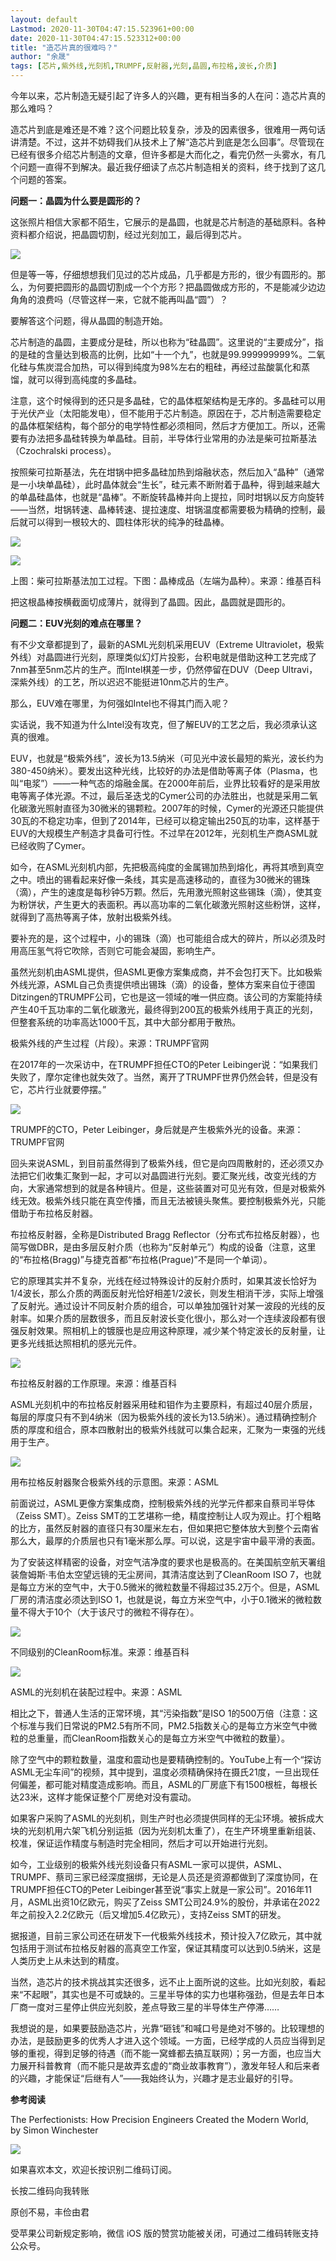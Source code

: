 ```yaml
---
layout: default
Lastmod: 2020-11-30T04:47:15.523961+00:00
date: 2020-11-30T04:47:15.523312+00:00
title: "造芯片真的很难吗？"
author: "余晟"
tags: [芯片,紫外线,光刻机,TRUMPF,反射器,光刻,晶圆,布拉格,波长,介质]
---
```


今年以来，芯片制造无疑引起了许多人的兴趣，更有相当多的人在问：造芯片真的那么难吗？

造芯片到底是难还是不难？这个问题比较复杂，涉及的因素很多，很难用一两句话讲清楚。不过，这并不妨碍我们从技术上了解“造芯片到底是怎么回事”。尽管现在已经有很多介绍芯片制造的文章，但许多都是大而化之，看完仍然一头雾水，有几个问题一直得不到解决。最近我仔细读了点芯片制造相关的资料，终于找到了这几个问题的答案。

**问题一：晶圆为什么要是圆形的？**

这张照片相信大家都不陌生，它展示的是晶圆，也就是芯片制造的基础原料。各种资料都介绍说，把晶圆切割，经过光刻加工，最后得到芯片。

![](https://images.weserv.nl/?url=https%3A//mmbiz.qpic.cn/mmbiz_jpg/EibXRLTFYvEg6gzY3kCu3tibe9eaNk95bDXakAtZu2hkf1t4JQGuib41xiaztb9j8vw5fuIpa7gPLvd0PVY9poCU6Q/640%3Fwx_fmt%3Djpeg)  

但是等一等，仔细想想我们见过的芯片成品，几乎都是方形的，很少有圆形的。那么，为何要把圆形的晶圆切割成一个个方形？把晶圆做成方形的，不是能减少边边角角的浪费吗（尽管这样一来，它就不能再叫晶“圆”）？  

要解答这个问题，得从晶圆的制造开始。

芯片制造的晶圆，主要成分是硅，所以也称为“硅晶圆”。这里说的“主要成分”，指的是硅的含量达到极高的比例，比如“十一个九”，也就是99.999999999%。二氧化硅与焦炭混合加热，可以得到纯度为98%左右的粗硅，再经过盐酸氯化和蒸馏，就可以得到高纯度的多晶硅。

注意，这个时候得到的还只是多晶硅，它的晶体框架结构是无序的。多晶硅可以用于光伏产业（太阳能发电），但不能用于芯片制造。原因在于，芯片制造需要稳定的晶体框架结构，每个部分的电学特性都必须相同，然后才方便加工。所以，还需要有办法把多晶硅转换为单晶硅。目前，半导体行业常用的办法是柴可拉斯基法（Czochralski process）。

按照柴可拉斯基法，先在坩锅中把多晶硅加热到熔融状态，然后加入“晶种”（通常是一小块单晶硅），此时晶体就会“生长”，硅元素不断附着于晶种，得到越来越大的单晶硅晶体，也就是“晶棒”。不断旋转晶棒并向上提拉，同时坩锅以反方向旋转——当然，坩锅转速、晶棒转速、提拉速度、坩锅温度都需要极为精确的控制，最后就可以得到一根较大的、圆柱体形状的纯净的硅晶棒。

![](https://images.weserv.nl/?url=https%3A//mmbiz.qpic.cn/mmbiz_png/EibXRLTFYvEg6gzY3kCu3tibe9eaNk95bD4l2RbEgE9mqkhoMwzHMicwk9yq4bBRlNMRSILk8BCbpRe48icoAuW8fQ/640%3Fwx_fmt%3Dpng)  

![](https://images.weserv.nl/?url=https%3A//mmbiz.qpic.cn/mmbiz_jpg/EibXRLTFYvEg6gzY3kCu3tibe9eaNk95bDHkW4Y4XtpwRwjmsBDw4aGvmibkx4ZFtbFL6XTHa1iayQST4fjibHDBO1w/640%3Fwx_fmt%3Djpeg)

上图：柴可拉斯基法加工过程。下图：晶棒成品（左端为晶种）。来源：维基百科  

把这根晶棒按横截面切成薄片，就得到了晶圆。因此，晶圆就是圆形的。

**问题二：EUV光刻的难点在哪里？**

有不少文章都提到了，最新的ASML光刻机采用EUV（Extreme Ultraviolet，极紫外线）对晶圆进行光刻，原理类似幻灯片投影，台积电就是借助这种工艺完成了7nm甚至5nm芯片的生产。而Intel棋差一步，仍然停留在DUV（Deep Ultravi，深紫外线）的工艺，所以迟迟不能挺进10nm芯片的生产。

那么，EUV难在哪里，为何强如Intel也不得其门而入呢？

实话说，我不知道为什么Intel没有攻克，但了解EUV的工艺之后，我必须承认这真的很难。

EUV，也就是“极紫外线”，波长为13.5纳米（可见光中波长最短的紫光，波长约为380-450纳米）。要发出这种光线，比较好的办法是借助等离子体（Plasma，也叫“电浆”）——一种气态的熔融金属。在2000年前后，业界比较看好的是采用放电等离子体光源。不过，最后圣迭戈的Cymer公司的办法胜出，也就是采用二氧化碳激光照射直径为30微米的锡颗粒。2007年的时候，Cymer的光源还只能提供30瓦的不稳定功率，但到了2014年，已经可以稳定输出250瓦的功率，这样基于EUV的大规模生产制造才具备可行性。不过早在2012年，光刻机生产商ASML就已经收购了Cymer。

如今，在ASML光刻机内部，先把极高纯度的金属锡加热到熔化，再将其喷到真空之中。喷出的锡看起来好像一条线，其实是高速移动的，直径为30微米的锡珠（滴），产生的速度是每秒钟5万颗。然后，先用激光照射这些锡珠（滴），使其变为粉饼状，产生更大的表面积。再以高功率的二氧化碳激光照射这些粉饼，这样，就得到了高热等离子体，放射出极紫外线。

要补充的是，这个过程中，小的锡珠（滴）也可能组合成大的碎片，所以必须及时用高压氢气将它吹除，否则它可能会凝固，影响生产。

虽然光刻机由ASML提供，但ASML更像方案集成商，并不会包打天下。比如极紫外线光源，ASML自己负责提供喷出锡珠（滴）的设备，整体方案来自位于德国Ditzingen的TRUMPF公司，它也是这一领域的唯一供应商。该公司的方案能持续产生40千瓦功率的二氧化碳激光，最终得到200瓦的极紫外线用于真正的光刻，但整套系统的功率高达1000千瓦，其中大部分都用于散热。

极紫外线的产生过程（片段）。来源：TRUMPF官网

在2017年的一次采访中，在TRUMPF担任CTO的Peter Leibinger说：“如果我们失败了，摩尔定律也就失效了。当然，离开了TRUMPF世界仍然会转，但是没有它，芯片行业就要停摆。”

![](https://images.weserv.nl/?url=https%3A//mmbiz.qpic.cn/mmbiz_png/EibXRLTFYvEg6gzY3kCu3tibe9eaNk95bDTxRMwFhRzblCbR7rCyoBwQLcv8hlpr8Cs7AmUF8WvY4nX8mqe2EY3A/640%3Fwx_fmt%3Dpng)  

TRUMPF的CTO，Peter Leibinger，身后就是产生极紫外光的设备。来源：TRUMPF官网

回头来说ASML，到目前虽然得到了极紫外线，但它是向四周散射的，还必须又办法把它们收集汇聚到一起，才可以对晶圆进行光刻。要汇聚光线，改变光线的方向，大家通常想到的就是各种镜片。但是，这些装置对可见光有效，但是对极紫外线无效。极紫外线只能在真空传播，而且无法被镜头聚焦。要控制极紫外光，只能借助于布拉格反射器。

布拉格反射器，全称是Distributed Bragg Reflector（分布式布拉格反射器），也简写做DBR，是由多层反射介质（也称为“反射单元”）构成的设备（注意，这里的“布拉格(Bragg)”与捷克首都“布拉格(Prague)”不是同一个单词）。

它的原理其实并不复杂，光线在经过特殊设计的反射介质时，如果其波长恰好为1/4波长，那么介质的两面反射光恰好相差1/2波长，则发生相消干涉，实际上增强了反射光。通过设计不同反射介质的组合，可以单独加强针对某一波段的光线的反射率。如果介质的层数很多，而且反射波长变化很小，那么对一个连续波段都有很强反射效果。照相机上的镀膜也是应用这种原理，减少某个特定波长的反射量，让更多光线抵达照相机的感光元件。

![](https://images.weserv.nl/?url=https%3A//mmbiz.qpic.cn/mmbiz_gif/EibXRLTFYvEg6gzY3kCu3tibe9eaNk95bDe0u3MGlaGvuvM2D8ial9ATicfSbkkt03RfHbCCvbmEjuGicO6zpseTKtg/640%3Fwx_fmt%3Dgif)

布拉格反射器的工作原理。来源：维基百科

ASML光刻机中的布拉格反射器采用硅和钼作为主要原料，有超过40层介质层，每层的厚度只有不到4纳米（因为极紫外线的波长为13.5纳米）。通过精确控制介质的厚度和组合，原本四散射出的极紫外线就可以集合起来，汇聚为一束强的光线用于生产。

![](https://images.weserv.nl/?url=https%3A//mmbiz.qpic.cn/mmbiz_png/EibXRLTFYvEg6gzY3kCu3tibe9eaNk95bDEL0fzpmzklg8OOXrR88FmVDZLFuCYubR2VwF3sjicVibnvibmWibFZKiaZw/640%3Fwx_fmt%3Dpng)  

用布拉格反射器聚合极紫外线的示意图。来源：ASML

前面说过，ASML更像方案集成商，控制极紫外线的光学元件都来自蔡司半导体（Zeiss SMT）。Zeiss SMT的工艺堪称一绝，精度控制让人叹为观止。打个粗略的比方，虽然反射器的直径只有30厘米左右，但如果把它整体放大到整个云南省那么大，最厚的介质层也只有1毫米那么厚。可以说，这是宇宙中最平滑的表面。

为了安装这样精密的设备，对空气洁净度的要求也是极高的。在美国航空航天署组装詹姆斯·韦伯太空望远镜的无尘房间，其清洁度达到了CleanRoom ISO 7，也就是每立方米的空气中，大于0.5微米的微粒数量不得超过35.2万个。但是，ASML厂房的清洁度必须达到ISO 1，也就是说，每立方米空气中，小于0.1微米的微粒数量不得大于10个（大于该尺寸的微粒不得存在）。

![](https://images.weserv.nl/?url=https%3A//mmbiz.qpic.cn/mmbiz_png/EibXRLTFYvEg6gzY3kCu3tibe9eaNk95bDeiaatiaG4ibVqkhEf6c0rlW3ib9Mmib5rQXSpQiaa2odxQQwDucibeVjlgPibg/640%3Fwx_fmt%3Dpng)  

不同级别的CleanRoom标准。来源：维基百科  

![](https://images.weserv.nl/?url=https%3A//mmbiz.qpic.cn/mmbiz_png/EibXRLTFYvEg6gzY3kCu3tibe9eaNk95bDKzRdY7dMQ8BBP7iaNaWryvQCnIicd3M5bkGeJdM2lYHlkQJQx2gejVtg/640%3Fwx_fmt%3Dpng)  

ASML的光刻机在装配过程中。来源：ASML  

相比之下，普通人生活的正常环境，其“污染指数”是ISO 1的500万倍（注意：这个标准与我们日常说的PM2.5有所不同，PM2.5指数关心的是每立方米空气中微粒的总重量，而CleanRoom指数关心的是每立方米空气中微粒的数量）。

除了空气中的颗粒数量，温度和震动也是要精确控制的。YouTube上有一个“探访ASML无尘车间”的视频，其中提到，温度必须精确保持在摄氏21度，一旦出现任何偏差，都可能对精度造成影响。而且，ASML的厂房底下有1500根桩，每根长达23米，这样才能保证整个厂房绝对没有震动。

如果客户采购了ASML的光刻机，则生产时也必须提供同样的无尘环境。被拆成大块的光刻机用六架飞机分别运抵（因为光刻机太重了），在生产环境里重新组装、校准，保证运作精度与制造时完全相同，然后才可以开始进行光刻。

如今，工业级别的极紫外线光刻设备只有ASML一家可以提供，ASML、TRUMPF、蔡司三家已经深度捆绑，无论是人员还是资源都做到了深度协同，在TRUMPF担任CTO的Peter Leibinger甚至说“事实上就是一家公司”。2016年11月，ASML出资10亿欧元，购买了Zeiss SMT公司24.9%的股份，并承诺在2022年之前投入2.2亿欧元（后又增加5.4亿欧元），支持Zeiss SMT的研发。  

据报道，目前三家公司还在研发下一代极紫外线技术，预计投入7亿欧元，其中就包括用于测试布拉格反射器的高真空工作室，保证其精度可以达到0.5纳米，这是人类历史上从未达到的精度。 

当然，造芯片的技术挑战其实还很多，远不止上面所说的这些。比如光刻胶，看起来“不起眼”，其实也是不可或缺的。三星半导体的实力也堪称强劲，但是去年日本厂商一度对三星停止供应光刻胶，差点导致三星的半导体生产停滞……  

我想说的是，如果要鼓励造芯片，光靠“砸钱”和喊口号是绝对不够的。比较理想的办法，是鼓励更多的优秀人才进入这个领域。一方面，已经学成的人员应当得到足够的重视，得到足够的待遇（而不能一窝蜂都去搞互联网）；另一方面，也应当大力展开科普教育（而不能只是故弄玄虚的“商业故事教育”），激发年轻人和后来者的兴趣，才能保证“后继有人”——我始终认为，兴趣才是志业最好的引导。

**参考阅读**

The Perfectionists: How Precision Engineers Created the Modern World, by Simon Winchester  

![](https://images.weserv.nl/?url=https%3A//mmbiz.qpic.cn/mmbiz_jpg/EibXRLTFYvEhS6AVfA2qyspwOYc6lJBoZicibbAAMKQLKDG1Ix5vfh03JJP0XtjiacfMJo9EdJHF5S8vK8ohAQenAA/640%3Fwx_fmt%3Djpeg)

如果喜欢本文，欢迎长按识别二维码订阅。

长按二维码向我转账

原创不易，丰俭由君

受苹果公司新规定影响，微信 iOS 版的赞赏功能被关闭，可通过二维码转账支持公众号。

